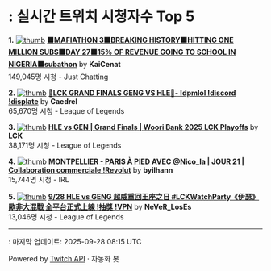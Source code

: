 # : 실시간 트위치 시청자수 Top 5

**1.** [![thumb](https://static-cdn.jtvnw.net/previews-ttv/live_user_kaicenat-320x180.jpg)](https://twitch.tv/KaiCenat)
**[🟧MAFIATHON 3🟧BREAKING HISTORY🟧HITTING ONE MILLION SUBS🟧DAY 27🟧15% OF REVENUE GOING TO SCHOOL IN NIGERIA🟧subathon](https://twitch.tv/KaiCenat)** by **KaiCenat**<br>149,045명 시청  - Just Chatting

**2.** [![thumb](https://static-cdn.jtvnw.net/previews-ttv/live_user_caedrel-320x180.jpg)](https://twitch.tv/Caedrel)
**[🔴LCK GRAND FINALS GENG VS HLE🔴-  !dpmlol !discord !displate](https://twitch.tv/Caedrel)** by **Caedrel**<br>65,670명 시청  - League of Legends

**3.** [![thumb](https://static-cdn.jtvnw.net/previews-ttv/live_user_lck-320x180.jpg)](https://twitch.tv/LCK)
**[HLE vs GEN | Grand Finals | Woori Bank 2025 LCK Playoffs](https://twitch.tv/LCK)** by **LCK**<br>38,171명 시청  - League of Legends

**4.** [![thumb](https://static-cdn.jtvnw.net/previews-ttv/live_user_byilhann-320x180.jpg)](https://twitch.tv/byilhann)
**[MONTPELLIER - PARIS À PIED AVEC @Nico_la | JOUR 21 | Collaboration commerciale !Revolut](https://twitch.tv/byilhann)** by **byilhann**<br>15,744명 시청  - IRL

**5.** [![thumb](https://static-cdn.jtvnw.net/previews-ttv/live_user_never_loses-320x180.jpg)](https://twitch.tv/NeVeR_LosEs)
**[9/28 HLE vs GENG 超威重回王座之日 #LCKWatchParty《伊瑟》歐非大混戰 全平台正式上線 !抽獎 !VPN](https://twitch.tv/NeVeR_LosEs)** by **NeVeR_LosEs**<br>13,046명 시청  - League of Legends


---
: 마지막 업데이트: 2025-09-28 08:15 UTC

Powered by [Twitch API](https://dev.twitch.tv/docs/api/reference) · 자동화 봇